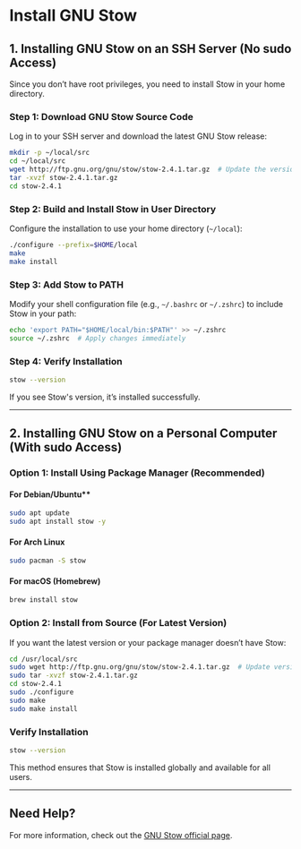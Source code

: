 # Install GNU Stow

## 1. Installing GNU Stow on an SSH Server (No sudo Access)
Since you don’t have root privileges, you need to install Stow in your home directory.

### Step 1: Download GNU Stow Source Code
Log in to your SSH server and download the latest GNU Stow release:
```bash
mkdir -p ~/local/src
cd ~/local/src
wget http://ftp.gnu.org/gnu/stow/stow-2.4.1.tar.gz  # Update the version if needed
tar -xvzf stow-2.4.1.tar.gz
cd stow-2.4.1
```

### Step 2: Build and Install Stow in User Directory
Configure the installation to use your home directory (`~/local`):
```bash
./configure --prefix=$HOME/local
make
make install
```

### Step 3: Add Stow to PATH
Modify your shell configuration file (e.g., `~/.bashrc` or `~/.zshrc`) to include Stow in your path:
```bash
echo 'export PATH="$HOME/local/bin:$PATH"' >> ~/.zshrc
source ~/.zshrc  # Apply changes immediately
```

### Step 4: Verify Installation
```bash
stow --version
```
If you see Stow's version, it’s installed successfully.

---

## 2. Installing GNU Stow on a Personal Computer (With sudo Access)

### Option 1: Install Using Package Manager (Recommended)
#### For Debian/Ubuntu**
```bash
sudo apt update
sudo apt install stow -y
```
#### For Arch Linux
```bash
sudo pacman -S stow
```
#### For macOS (Homebrew)
```bash
brew install stow
```

### Option 2: Install from Source (For Latest Version)
If you want the latest version or your package manager doesn’t have Stow:
```bash
cd /usr/local/src
sudo wget http://ftp.gnu.org/gnu/stow/stow-2.4.1.tar.gz  # Update version if needed
sudo tar -xvzf stow-2.4.1.tar.gz
cd stow-2.4.1
sudo ./configure
sudo make
sudo make install
```

### Verify Installation
```bash
stow --version
```

This method ensures that Stow is installed globally and available for all users.

---

## Need Help?
For more information, check out the [GNU Stow official page](https://www.gnu.org/software/stow/).
